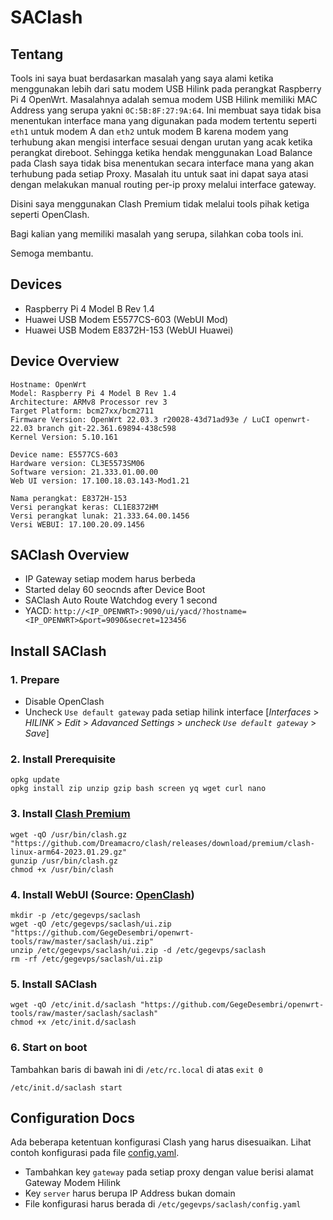 # SAClash

## Tentang

Tools ini saya buat berdasarkan masalah yang saya alami ketika menggunakan lebih dari satu modem USB Hilink pada perangkat Raspberry Pi 4 OpenWrt. Masalahnya adalah semua modem USB Hilink memiliki MAC Address yang serupa yakni `0C:5B:8F:27:9A:64`. Ini membuat saya tidak bisa menentukan interface mana yang digunakan pada modem tertentu seperti `eth1` untuk modem A dan `eth2` untuk modem B karena modem yang terhubung akan mengisi interface sesuai dengan urutan yang acak ketika perangkat direboot. Sehingga ketika hendak menggunakan Load Balance pada Clash saya tidak bisa menentukan secara interface mana yang akan terhubung pada setiap Proxy. Masalah itu untuk saat ini dapat saya atasi dengan melakukan manual routing per-ip proxy melalui interface gateway.

Disini saya menggunakan Clash Premium tidak melalui tools pihak ketiga seperti OpenClash.

Bagi kalian yang memiliki masalah yang serupa, silahkan coba tools ini.

Semoga membantu.

## Devices

- Raspberry Pi 4 Model B Rev 1.4
- Huawei USB Modem E5577CS-603 (WebUI Mod)
- Huawei USB Modem E8372H-153 (WebUI Huawei)

## Device Overview

    Hostname: OpenWrt
    Model: Raspberry Pi 4 Model B Rev 1.4
    Architecture: ARMv8 Processor rev 3
    Target Platform: bcm27xx/bcm2711
    Firmware Version: OpenWrt 22.03.3 r20028-43d71ad93e / LuCI openwrt-22.03 branch git-22.361.69894-438c598
    Kernel Version: 5.10.161

    Device name: E5577CS-603
    Hardware version: CL3E5573SM06
    Software version: 21.333.01.00.00
    Web UI version:	17.100.18.03.143-Mod1.21

    Nama perangkat:	E8372H-153
    Versi perangkat keras: CL1E8372HM
    Versi perangkat lunak: 21.333.64.00.1456
    Versi WEBUI: 17.100.20.09.1456

## SAClash Overview

- IP Gateway setiap modem harus berbeda
- Started delay 60 seocnds after Device Boot
- SAClash Auto Route Watchdog every 1 second
- YACD: `http://<IP_OPENWRT>:9090/ui/yacd/?hostname=<IP_OPENWRT>&port=9090&secret=123456`

## Install SAClash

### 1. Prepare

- Disable OpenClash
- Uncheck `Use default gateway` pada setiap hilink interface [*Interfaces* > *HILINK* > *Edit* > *Adavanced Settings* > *uncheck `Use default gateway`* > *Save*]

### 2. Install Prerequisite

    opkg update
    opkg install zip unzip gzip bash screen yq wget curl nano

### 3. Install [Clash Premium](https://github.com/Dreamacro/clash/releases/tag/premium)

    wget -qO /usr/bin/clash.gz "https://github.com/Dreamacro/clash/releases/download/premium/clash-linux-arm64-2023.01.29.gz"
    gunzip /usr/bin/clash.gz
    chmod +x /usr/bin/clash
    
### 4. Install WebUI (Source: [OpenClash](https://github.com/vernesong/OpenClash))

    mkdir -p /etc/gegevps/saclash
    wget -qO /etc/gegevps/saclash/ui.zip "https://github.com/GegeDesembri/openwrt-tools/raw/master/saclash/ui.zip"
    unzip /etc/gegevps/saclash/ui.zip -d /etc/gegevps/saclash
    rm -rf /etc/gegevps/saclash/ui.zip

### 5. Install SAClash
  
    wget -qO /etc/init.d/saclash "https://github.com/GegeDesembri/openwrt-tools/raw/master/saclash/saclash"
    chmod +x /etc/init.d/saclash

### 6. Start on boot

Tambahkan baris di bawah ini di `/etc/rc.local` di atas `exit 0`
  
    /etc/init.d/saclash start

## Configuration Docs

Ada beberapa ketentuan konfigurasi Clash yang harus disesuaikan. Lihat contoh konfigurasi pada file [config.yaml](https://github.com/GegeDesembri/openwrt-tools/blob/master/saclash/config.yaml).
- Tambahkan key `gateway` pada setiap proxy dengan value berisi alamat Gateway Modem Hilink
- Key `server` harus berupa IP Address bukan domain
- File konfigurasi harus berada di `/etc/gegevps/saclash/config.yaml`

